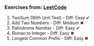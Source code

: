 ### Exercises from: [LeetCode](https://leetcode.com/)

1. TwoSum (With Unit Test) - Diff: Easy ✔
2. Add Two Numbers - Diff: Medium ✖
9. Palindrome Number - Diff: Easy ✔
13. Roman to Integer - Diff: Easy ✖
14. Longest Common Prefix - DIff: Easy ✖